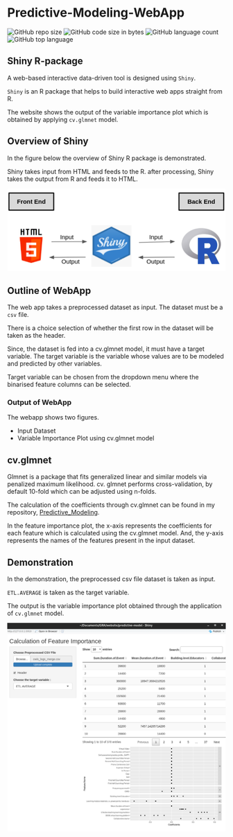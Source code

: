 # Predictive-Modeling-WebApp

![GitHub repo
size](https://img.shields.io/github/repo-size/Prapti-044/Predictive-Modeling-WebApp)
![GitHub code size in
bytes](https://img.shields.io/github/languages/code-size/Prapti-044/Predictive-Modeling-WebApp)
![GitHub language
count](https://img.shields.io/github/languages/count/Prapti-044/Predictive-Modeling-WebApp)
![GitHub top
language](https://img.shields.io/github/languages/top/Prapti-044/Predictive-Modeling-WebApp)
<!-- badges: end -->

## Shiny R-package
A web-based interactive data-driven tool is designed using `Shiny`. 

`Shiny` is an R package that helps to build interactive web apps straight from R. 

 The website shows the output of the variable importance plot which is obtained by applying `cv.glmnet` model. 

## Overview of Shiny

In the figure below the overview of Shiny R package is demonstrated.

Shiny takes input from HTML and feeds to the R. after processing, Shiny takes the output from R and feeds it to HTML.

![shiny](/m.png)

## Outline of WebApp

The web app takes a preprocessed dataset as input. The dataset must be a `csv` file. 

There is a choice selection of whether the first row in the dataset will be taken as the header.

Since, the dataset is fed into a cv.glmnet model, it must have a target variable. The target variable is the variable whose values are to be modeled and predicted by other variables. 

Target variable can be chosen from the dropdown menu where the binarised feature columns can be selected. 
### Output of WebApp

The webapp shows two figures.
* Input Dataset
* Variable Importance Plot using cv.glmnet model


## cv.glmnet

Glmnet is a package that fits generalized linear and similar models via penalized maximum likelihood. cv. glmnet performs cross-validation, by default 10-fold which can be adjusted using n-folds. 

The calculation of the coefficients through cv.glmnet can be found in my repository, [Predictive_Modeling](https://github.com/Prapti-044/Predictive_Modeling).


In the feature importance plot, the x-axis represents the coefficients for each feature which is calculated using the cv.glmnet model. And, the y-axis represents the names of the features present in the input dataset.
## Demonstration

In the demonstration, the preprocessed csv file dataset is taken as input. 

`ETL.AVERAGE` is taken as the target variable.

The output is the variable importance plot obtained through the application of `cv.glmnet` model.

![demo](/web.png)




